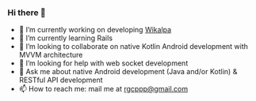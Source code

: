 ### Hi there 👋

- 🔭 I’m currently working on developing [Wikalpa](https://github.com/rgxcp/wikalpa)
- 🌱 I’m currently learning Rails
- 👯 I’m looking to collaborate on native Kotlin Android development with MVVM architecture
- 🤔 I’m looking for help with web socket development
- 💬 Ask me about native Android development (Java and/or Kotlin) & RESTful API development
- 📫 How to reach me: mail me at rgcppp@gmail.com
